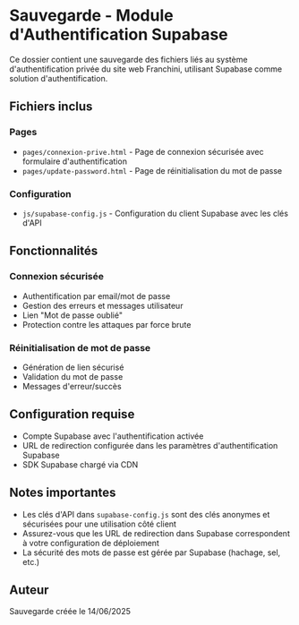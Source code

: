 # Sauvegarde - Module d'Authentification Supabase

Ce dossier contient une sauvegarde des fichiers liés au système d'authentification privée du site web Franchini, utilisant Supabase comme solution d'authentification.

## Fichiers inclus

### Pages
- `pages/connexion-prive.html` - Page de connexion sécurisée avec formulaire d'authentification
- `pages/update-password.html` - Page de réinitialisation du mot de passe

### Configuration
- `js/supabase-config.js` - Configuration du client Supabase avec les clés d'API

## Fonctionnalités

### Connexion sécurisée
- Authentification par email/mot de passe
- Gestion des erreurs et messages utilisateur
- Lien "Mot de passe oublié"
- Protection contre les attaques par force brute

### Réinitialisation de mot de passe
- Génération de lien sécurisé
- Validation du mot de passe
- Messages d'erreur/succès

## Configuration requise

- Compte Supabase avec l'authentification activée
- URL de redirection configurée dans les paramètres d'authentification Supabase
- SDK Supabase chargé via CDN

## Notes importantes

- Les clés d'API dans `supabase-config.js` sont des clés anonymes et sécurisées pour une utilisation côté client
- Assurez-vous que les URL de redirection dans Supabase correspondent à votre configuration de déploiement
- La sécurité des mots de passe est gérée par Supabase (hachage, sel, etc.)

## Auteur

Sauvegarde créée le 14/06/2025

